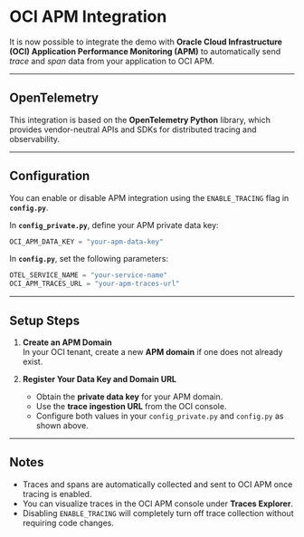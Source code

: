 # OCI APM Integration

It is now possible to integrate the demo with **Oracle Cloud Infrastructure (OCI) Application Performance Monitoring (APM)** to automatically send *trace* and *span* data from your application to OCI APM.

---

## OpenTelemetry

This integration is based on the **OpenTelemetry Python** library, which provides vendor-neutral APIs and SDKs for distributed tracing and observability.

---

## Configuration

You can enable or disable APM integration using the `ENABLE_TRACING` flag in **`config.py`**.

In **`config_private.py`**, define your APM private data key:

```python
OCI_APM_DATA_KEY = "your-apm-data-key"
```

In **`config.py`**, set the following parameters:

```python
OTEL_SERVICE_NAME = "your-service-name"
OCI_APM_TRACES_URL = "your-apm-traces-url"
```

---

## Setup Steps

1. **Create an APM Domain**  
   In your OCI tenant, create a new **APM domain** if one does not already exist.

2. **Register Your Data Key and Domain URL**  
   - Obtain the **private data key** for your APM domain.  
   - Use the **trace ingestion URL** from the OCI console.  
   - Configure both values in your `config_private.py` and `config.py` as shown above.

---

## Notes

- Traces and spans are automatically collected and sent to OCI APM once tracing is enabled.  
- You can visualize traces in the OCI APM console under **Traces Explorer**.  
- Disabling `ENABLE_TRACING` will completely turn off trace collection without requiring code changes.


